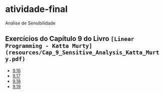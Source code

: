 # atividade-final

Análise de Sensibilidade

## Exercícios do Capítulo 9 do Livro `[Linear Programming - Katta Murty](resources/Cap_9_Sensitive_Analysis_Katta_Murty.pdf)`

- [9.16](9.16/README.md)
- [9.17](9.17/README.md)
- [9.18](9.18/README.md)
- [9.19](9.19/README.md)
